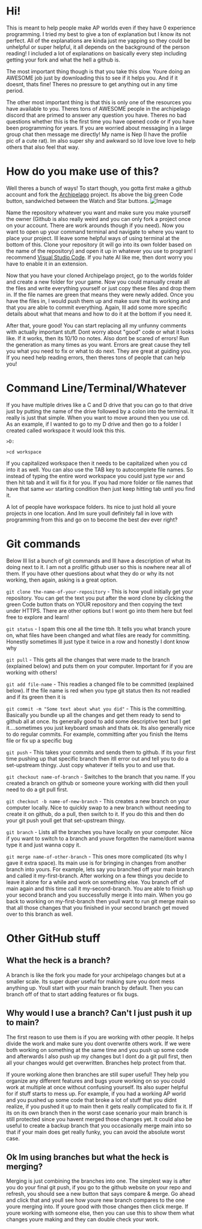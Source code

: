 # Hi!

This is meant to help people make AP worlds even if they have 0 experience programming. I tried my best to give a ton of explanation but I know its not perfect.
All of the explanations are kinda just me yapping so they could be unhelpful or super helpful, it all depends on the background of the person reading! I included a lot of explanations on basically every step including getting your fork and what the hell a github is.

The most important thing though is that you take this slow. Youre doing an AWESOME job just by downloading this to see if it helps you. And if it doesnt, thats fine!
Theres no pressure to get anything out in any time period.

The other most important thing is that this is only one of the resources you have available to you. Theres tons of AWESOME people in the archipelago discord that are primed to answer any question you have. Theres no bad questions whether this is the first time you have opened code or if you have been programming for years.
If you are worried about messaging in a large group chat then message me directly! My name is Nep (I have the profile pic of a cute rat). Im also super shy and awkward so Id love love love to help others that also feel that way.

# How do you make use of this?

Well theres a bunch of ways! To start though, you gotta first make a github account and fork the [Archipelago](https://github.com/ArchipelagoMW/Archipelago) project. Its above the big green Code button, sandwiched between the Watch and Star buttons.
![Image](https://github.com/user-attachments/assets/4a56598b-d467-4a5a-9743-efbb1ca45a41)

Name the repository whatever you want and make sure you make yourself the owner (Github is also really weird and you can only fork a project once on your account. There are work arounds though if you need). Now you want to open up your command terminal and navigate to where you want to place your project. Ill leave some helpful ways of using terminal at the bottom of this. Clone your repository (it will go into its own folder based on the name of the repository) and open it up in whatever you use to program! I recommend [Visual Studio Code](https://code.visualstudio.com/). If you hate AI like me, then dont worry you have to enable it in an extension.

Now that you have your cloned Archipelago project, go to the worlds folder and create a new folder for your game. Now you could manually create all the files and write everything yourself or just copy these files and drop them in. If the file names are green that means they were newly added. Once you have the files in, I would push them up and make sure that its working and that you are able to commit everything. Again, Ill add some more specific details about what that means and how to do it at the bottom if you need it.

After that, youre good! You can start replacing all my unfunny comments with actually important stuff. Dont worry about "good" code or what it looks like. If it works, then its 10/10 no notes. Also dont be scared of errors! Run the generation as many times as you want. Errors are great cause they tell you what you need to fix or what to do next. They are great at guiding you. If you need help reading errors, then theres tons of people that can help you!

# Command Line/Terminal/Whatever

If you have multiple drives like a C and D drive that you can go to that drive just by putting the name of the drive followed by a colon into the terminal. It really is just that simple. When you want to move around then you use cd. As an example, if I wanted to go to my D drive and then go to a folder I created called workspace it would look this this.

`>D:`

`>cd workspace`

If you capitalized workspace then it needs to be capitalized when you cd into it as well. You can also use the TAB key to autocomplete file names. So instead of typing the entire word workspace you could just type `wor` and then hit tab and it will fix it for you. If you had more folder or file names that have that same `wor` starting condition then just keep hitting tab until you find it.

A lot of people have workspace folders. Its nice to just hold all youre projects in one location. And Im sure youll definitely fall in love with programming from this and go on to become the best dev ever right?

# Git commands

Below Ill list a bunch of git commands and Ill have a description of what its doing next to it. I am not a prolific github user so this is nowhere near all of them. If you have other questions about what they do or why its not working, then again, asking is a great option.

`git clone the-name-of-your-repository` - This is how youll initially get your repository. You can get the text you put after the word clone by clicking the green Code button thats on YOUR repository and then copying the text under HTTPS. There are other options but I wont go into them here but feel free to explore and learn!

`git status` - I spam this one all the time tbh. It tells you what branch youre on, what files have been changed and what files are ready for committing. Honestly sometimes Ill just type it twice in a row and honestly I dont know why

`git pull` - This gets all the changes that were made to the branch (explained below) and puts them on your computer. Important for if you are working with others!

`git add file-name` - This readies a changed file to be committed (explained below). If the file name is red when you type git status then its not readied and if its green then it is

`git commit -m "Some text about what you did"` - This is the committing. Basically you bundle up all the changes and get them ready to send to github all at once. Its generally good to add some descriptive text but I get it....sometimes you just keyboard smash and thats ok. Its also generally nice to do regular commits. For example, committing after you finish the Items file or fix up a specific bug

`git push` - This takes your commits and sends them to github. If its your first time pushing up that specific branch then itll error out and tell you to do a set-upstream thingy. Just copy whatever if tells you to and use that.

`git checkout name-of-branch` - Switches to the branch that you name. If you created a branch on github or someone youre working with did then youll need to do a git pull first.

`git checkout -b name-of-new-branch` - This creates a new branch on your computer locally. Nice to quickly swap to a new branch without needing to create it on github, do a pull, then switch to it. If you do this and then do your git push youll get that set-upstream thingy.

`git branch` - Lists all the branches you have locally on your computer. Nice if you want to switch to a branch and youve forgotten the name/dont wanna type it and just wanna copy it.



`git merge name-of-other-branch` - This ones more complicated (its why I gave it extra space). Its main use is for bringing in changes from another branch into yours. For example, lets say you branched off your main branch and called it my-first-branch. After working on a few things you decide to leave it alone for a while and work on something else. You branch off of main again and this time call it my-second-branch. You are able to finish up your second branch and you successfully merge it into main. When you go back to working on my-first-branch then youll want to run git merge main so that all those changes that you finished in your second branch get moved over to this branch as well.

# Other GitHub stuff

## What the heck is a branch?

A branch is like the fork you made for your archipelago changes but at a smaller scale. Its super duper useful for making sure you dont mess anything up. Youll start with your main branch by default. Then you can branch off of that to start adding features or fix bugs.

## Why would I use a branch? Can't I just push it up to main?

The first reason to use them is if you are working with other people. It helps divide the work and make sure you dont overwrite others work. If we were both working on something at the same time and you push up some code and afterwards I also push up my changes but I dont do a git pull first, then all your changes would get overwritten. Branches help protect from that.

If youre working alone then branches are still super useful! They help you organize any different features and bugs youre working on so you could work at multiple at once without confusing yourself. Its also super helpful for if stuff starts to mess up. For example, if you had a working AP world and you pushed up some code that broke a lot of stuff that you didnt realize, if you pushed it up to main then it gets really complicated to fix it. If its on its own branch then in the worst case scenario your main branch is still protected since you havent merged those changes yet. It could also be useful to create a backup branch that you occasionally merge main into so that if your main does get really funky, you can avoid the absolute worst case.

## Ok Im using branches but what the heck is merging?

Merging is just combining the branches into one. The simplest way is after you do your final git push, if you go to the github website on your repo and refresh, you should see a new button that says compare & merge. Go ahead and click that and youll see how youre new branch compares to the one youre merging into. If youre good with those changes then click merge. If youre working with someone else, then you can use this to show them what changes youre making and they can double check your work.
